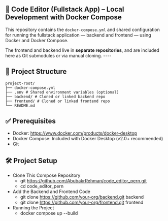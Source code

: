 ## 🐳 Code Editor (Fullstack App) – Local Development with Docker Compose
This repository contains the `docker-compose.yml` and shared configuration for running the fullstack application — backend and frontend — using Docker and Docker Compose.
        
The frontend and backend live in **separate repositories**, and are included here as Git submodules or via manual cloning.
    ----

## 📁 Project Structure
    project-root/
    ├── docker-compose.yml
    ├── .env # Shared environment variables (optional)
    ├── backend/ # Cloned or linked backend repo
    ├── frontend/ # Cloned or linked frontend repo
    └── README.md

## ✅ Prerequisites
  - Docker: https://www.docker.com/products/docker-desktop
  - Docker Compose: Included with Docker Desktop (v2.0+ recommended)
  - Git

## 🛠️ Project Setup
- Clone This Compose Repository
  - git https://github.com/AbubakrRehman/code_editor_pern.git
  - cd code_editor_pern
- Add the Backend and Frontend Code
  - git clone https://github.com/your-org/backend.git backend
  - git clone https://github.com/your-org/frontend.git frontend
- Running the Project
  - docker compose up --build

